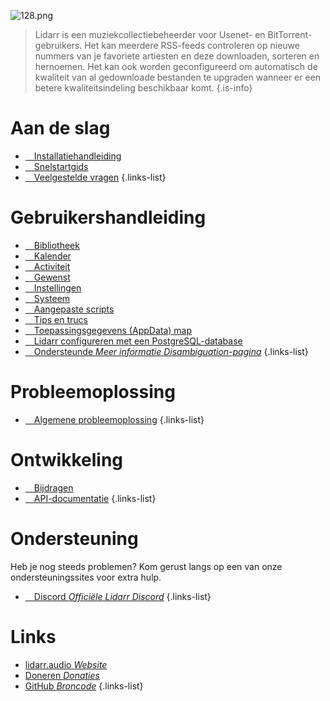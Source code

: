 ![128.png](/assets/lidarr/logos/128.png)

> Lidarr is een muziekcollectiebeheerder voor Usenet- en BitTorrent-gebruikers. Het kan meerdere RSS-feeds controleren op nieuwe nummers van je favoriete artiesten en deze downloaden, sorteren en hernoemen. Het kan ook worden geconfigureerd om automatisch de kwaliteit van al gedownloade bestanden te upgraden wanneer er een betere kwaliteitsindeling beschikbaar komt.
{.is-info}

# Aan de slag

- [<i class="fas fa-plus-square"></i>&emsp;Installatiehandleiding](/lidarr/installation)
- [<i class="fas fa-book-open"></i>&emsp;Snelstartgids](/lidarr/quick-start-guide)
- [<i class="far fa-question-circle"></i>&emsp;Veelgestelde vragen](/lidarr/faq)
{.links-list}

# Gebruikershandleiding

- [<i class="fas fa-play"></i>&emsp;Bibliotheek](/lidarr/library)
- [<i class="fas fa-calendar-alt"></i>&emsp;Kalender](/lidarr/calendar)
- [<i class="fas fa-clock"></i>&emsp;Activiteit](/lidarr/activity)
- [<i class="fas fa-search-minus"></i>&emsp;Gewenst](/lidarr/wanted)
- [<i class="fas fa-cogs"></i>&emsp;Instellingen](/lidarr/settings)
- [<i class="fas fa-laptop"></i>&emsp;Systeem](/lidarr/system)
- [<i class="fas fa-scroll"></i>&emsp;Aangepaste scripts](/lidarr/custom-scripts)
- [<i class="fas fa-gifts"></i>&emsp;Tips en trucs](/lidarr/tips-and-tricks)
- [<i class="fas fa-database"></i>&emsp;Toepassingsgegevens (AppData) map](/lidarr/appdata-directory)
- [<i class="fas fa-server"></i>&emsp;Lidarr configureren met een PostgreSQL-database](/lidarr/postgres-setup)
- [<i class="fas fa-cogs"></i>&emsp;Ondersteunde *Meer informatie Disambiguation-pagina*](/lidarr/supported)
{.links-list}

# Probleemoplossing

- [<i class="far fa-life-ring"></i>&emsp;Algemene probleemoplossing](/lidarr/troubleshooting)
{.links-list}

# Ontwikkeling

- [<i class="fas fa-laptop-code"></i>&emsp;Bijdragen](/lidarr/contributing)
- [<i class="fas fa-book"></i>&emsp;API-documentatie](https://lidarr.audio/docs/api/)
{.links-list}

# Ondersteuning

Heb je nog steeds problemen? Kom gerust langs op een van onze ondersteuningssites voor extra hulp.

- [<i class="fab fa-discord"></i>&emsp;Discord *Officiële Lidarr Discord*](https://lidarr.audio/discord)
{.links-list}

# Links

- [lidarr.audio *Website*](https://lidarr.audio)
- [Doneren *Donaties*](https://lidarr.audio/donate)
- [GitHub *Broncode*](https://github.com/lidarr/lidarr)
{.links-list}